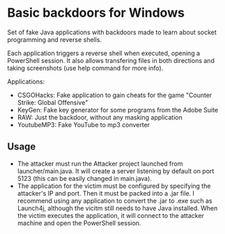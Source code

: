 # Basic backdoors for Windows
Set of fake Java applications with backdoors made to learn about socket programming and reverse shells.

Each application triggers a reverse shell when executed, opening a PowerShell session. It also allows transfering files in both directions and taking screenshots (use help command for more info).

Applications:
* CSGOHacks: Fake application to gain cheats for the game "Counter Strike: Global Offensive"
* KeyGen: Fake key generator for some programs from the Adobe Suite
* RAW: Just the backdoor, without any masking application
* YoutubeMP3: Fake YouTube to mp3 converter

## Usage

* The attacker must run the Attacker project launched from launcher/main.java. It will create a server listening by default on port 5123 (this can be easily changed in main.java).
* The application for the victim must be configured by specifying the attacker's IP and port. Then it must be packed into a .jar file. I recommend using any application to convert the .jar to .exe such as Launch4j, although the vicitm still needs to have Java installed. When the victim executes the application, it will connect to the attacker machine and open the PowerShell session.
